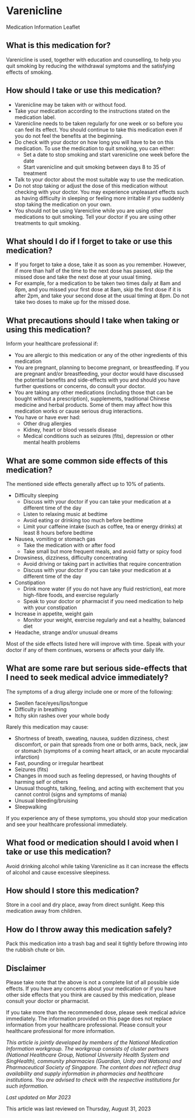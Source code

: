 # Varenicline

Medication Information Leaflet

What is this medication for?
----------------------------

Varenicline is used, together with education and counselling, to help you quit smoking by reducing the withdrawal symptoms and the satisfying effects of smoking.

How should I take or use this medication?
-----------------------------------------

* Varenicline may be taken with or without food.
* Take your medication according to the instructions stated on the medication label.
* Varenicline needs to be taken regularly for one week or so before you can feel its effect. You should continue to take this medication even if you do not feel the benefits at the beginning.
* Do check with your doctor on how long you will have to be on this medication. To use the medication to quit smoking, you can either:
  + Set a date to stop smoking and start varenicline one week before the date
  + Start varenicline and quit smoking between days 8 to 35 of treatment
* Talk to your doctor about the most suitable way to use the medication.
* Do not stop taking or adjust the dose of this medication without checking with your doctor. You may experience unpleasant effects such as having difficulty in sleeping or feeling more irritable if you suddenly stop taking the medication on your own.
* You should not be using Varenicline while you are using other medications to quit smoking. Tell your doctor if you are using other treatments to quit smoking.

What should I do if I forget to take or use this medication?
------------------------------------------------------------

* If you forget to take a dose, take it as soon as you remember. However, if more than half of the time to the next dose has passed, skip the missed dose and take the next dose at your usual timing.
* For example, for a medication to be taken two times daily at 8am and 8pm, and you missed your first dose at 8am, skip the first dose if it is after 2pm, and take your second dose at the usual timing at 8pm. Do not take two doses to make up for the missed dose.

What precautions should I take when taking or using this medication?
--------------------------------------------------------------------

Inform your healthcare professional if:

* You are allergic to this medication or any of the other ingredients of this medication
* You are pregnant, planning to become pregnant, or breastfeeding. If you are pregnant and/or breastfeeding, your doctor would have discussed the potential benefits and side-effects with you and should you have further questions or concerns, do consult your doctor.
* You are taking any other medications (including those that can be bought without a prescription), supplements, traditional Chinese medicine and herbal products. Some of them may affect how this medication works or cause serious drug interactions.
* You have or have ever had:
  + Other drug allergies
  + Kidney, heart or blood vessels disease
  + Medical conditions such as seizures (fits), depression or other mental health problems

What are some common side effects of this medication?
-----------------------------------------------------

The mentioned side effects generally affect up to 10% of patients.

* Difficulty sleeping
  + Discuss with your doctor if you can take your medication at a different time of the day
  + Listen to relaxing music at bedtime
  + Avoid eating or drinking too much before bedtime
  + Limit your caffeine intake (such as coffee, tea or energy drinks) at least 8 hours before bedtime
* Nausea, vomiting or stomach gas
  + Take the medication with or after food
  + Take small but more frequent meals, and avoid fatty or spicy food
* Drowsiness, dizziness, difficulty concentrating
  + Avoid driving or taking part in activities that require concentration
  + Discuss with your doctor if you can take your medication at a different time of the day
* Constipation
  + Drink more water (if you do not have any fluid restriction), eat more high-fibre foods, and exercise regularly
  + Speak to your doctor or pharmacist if you need medication to help with your constipation
* Increase in appetite, weight gain
  + Monitor your weight, exercise regularly and eat a healthy, balanced diet
* Headache, strange and/or unusual dreams

Most of the side effects listed here will improve with time. Speak with your doctor if any of them continues, worsens or affects your daily life.

What are some rare but serious side-effects that I need to seek medical advice immediately?
-------------------------------------------------------------------------------------------

The symptoms of a drug allergy include one or more of the following:

* Swollen face/eyes/lips/tongue
* Difficulty in breathing
* Itchy skin rashes over your whole body

Rarely this medication may cause:

* Shortness of breath, sweating, nausea, sudden dizziness, chest discomfort, or pain that spreads from one or both arms, back, neck, jaw or stomach (symptoms of a coming heart attack, or an acute myocardial infarction)
* Fast, pounding or irregular heartbeat
* Seizures (fits)
* Changes in mood such as feeling depressed, or having thoughts of harming self or others
* Unusual thoughts, talking, feeling, and acting with excitement that you cannot control (signs and symptoms of mania)
* Unusual bleeding/bruising
* Sleepwalking

If you experience any of these symptoms, you should stop your medication and see your healthcare professional immediately.

What food or medication should I avoid when I take or use this medication?
--------------------------------------------------------------------------

Avoid drinking alcohol while taking Varenicline as it can increase the effects of alcohol and cause excessive sleepiness.

How should I store this medication?
-----------------------------------

Store in a cool and dry place, away from direct sunlight. Keep this medication away from children.

How do I throw away this medication safely?
-------------------------------------------

Pack this medication into a trash bag and seal it tightly before throwing into the rubbish chute or bin.

Disclaimer
----------

Please take note that the above is not a complete list of all possible side effects. If you have any concerns about your medication or if you have other side effects that you think are caused by this medication, please consult your doctor or pharmacist.

If you take more than the recommended dose, please seek medical advice immediately. The information provided on this page does not replace information from your healthcare professional. Please consult your healthcare professional for more information.

*This article is jointly developed by members of the National Medication Information workgroup. The workgroup consists of cluster partners (National Healthcare Group, National University Health System and SingHealth), community pharmacies (Guardian, Unity and Watsons) and Pharmaceutical Society of Singapore. The content does not reflect drug availability and supply information in pharmacies and healthcare institutions. You are advised to check with the respective institutions for such information.*

*Last updated on Mar 2023*

This article was last reviewed on
Thursday, August 31, 2023